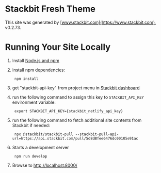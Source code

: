 # Stackbit Fresh Theme

This site was generated by [www.stackbit.com](https://www.stackbit.com), v0.2.73.

# Running Your Site Locally

1. Install [Node.js and npm](https://nodejs.org/en/)

1. Install npm dependencies:

        npm install

1. get "stackbit-api-key" from project menu in [Stackbit dashboard](https://app.stackbit.com/dashboard)

1. run the following command to assign this key to `STACKBIT_API_KEY` environment variable:

        export STACKBIT_API_KEY={stackbit_netlify_api_key}

1. run the following command to fetch additional site contents from Stackbit if needed:

        npx @stackbit/stackbit-pull --stackbit-pull-api-url=https://api.stackbit.com/pull/5d8d8fee6476dc00105e91ac

1. Starts a development server

        npm run develop

1. Browse to [http://localhost:8000/](http://localhost:8000/)
